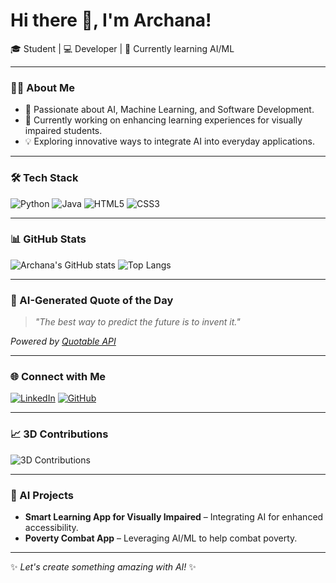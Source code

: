 # Hi there 👋, I'm Archana!

🎓 Student | 💻 Developer | 🌱 Currently learning AI/ML

---

### 👩‍💻 About Me
- 🚀 Passionate about AI, Machine Learning, and Software Development.
- 🎯 Currently working on enhancing learning experiences for visually impaired students.
- 💡 Exploring innovative ways to integrate AI into everyday applications.

---

### 🛠️ Tech Stack
![Python](https://img.shields.io/badge/Python-3776AB?style=for-the-badge&logo=python&logoColor=white)
![Java](https://img.shields.io/badge/Java-007396?style=for-the-badge&logo=java&logoColor=white)
![HTML5](https://img.shields.io/badge/HTML5-E34F26?style=for-the-badge&logo=html5&logoColor=white)
![CSS3](https://img.shields.io/badge/CSS3-1572B6?style=for-the-badge&logo=css3&logoColor=white)

---

### 📊 GitHub Stats
![Archana's GitHub stats](https://github-readme-stats.vercel.app/api?username=yourusername&show_icons=true&theme=radical)
![Top Langs](https://github-readme-stats.vercel.app/api/top-langs/?username=yourusername&layout=compact&theme=radical)

---

### 🤖 AI-Generated Quote of the Day
> _"The best way to predict the future is to invent it."_

*Powered by [Quotable API](https://github.com/lukePeavey/quotable)*

---

### 🌐 Connect with Me
[![LinkedIn](https://img.shields.io/badge/LinkedIn-Archana-blue?style=for-the-badge&logo=linkedin)](https://linkedin.com/in/yourusername)
[![GitHub](https://img.shields.io/badge/GitHub-Archana-black?style=for-the-badge&logo=github)](https://github.com/yourusername)

---

### 📈 3D Contributions
![3D Contributions](https://github.com/yoshi389111/github-profile-3d-contrib/blob/main/docs/demo/profile-github-contribution-grid-snake.svg)

---

### 🚀 AI Projects
- **Smart Learning App for Visually Impaired** – Integrating AI for enhanced accessibility.
- **Poverty Combat App** – Leveraging AI/ML to help combat poverty.

---

✨ *Let's create something amazing with AI!* ✨
